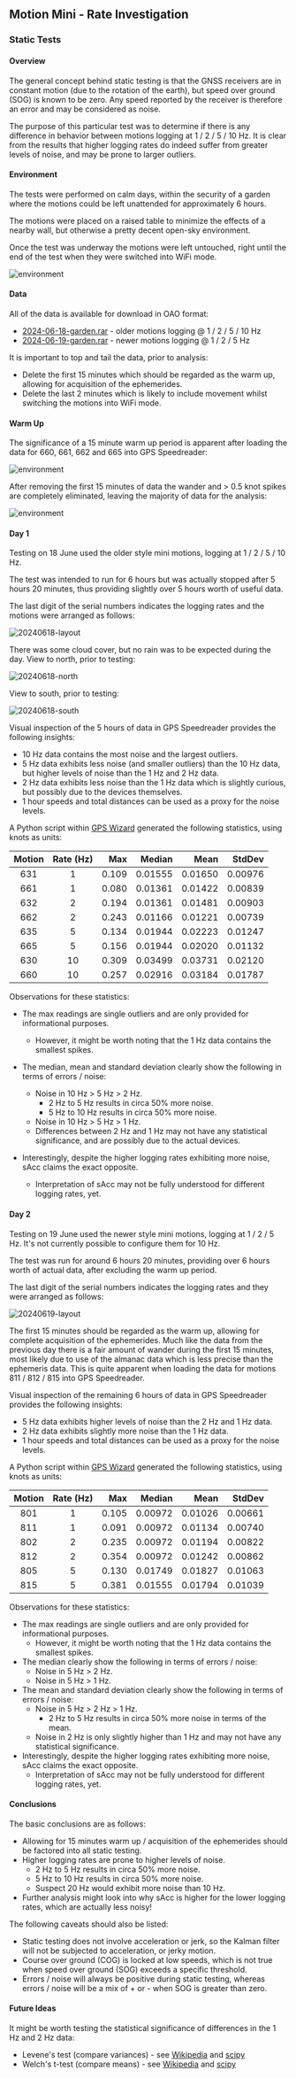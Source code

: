## Motion Mini - Rate Investigation

### Static Tests

#### Overview

The general concept behind static testing is that the GNSS receivers are in constant motion (due to the rotation of the earth), but speed over ground (SOG) is known to be zero. Any speed reported by the receiver is therefore an error and may be considered as noise.

The purpose of this particular test was to determine if there is any difference in behavior between motions logging at 1 / 2 / 5 / 10 Hz. It is clear from the results that higher logging rates do indeed suffer from greater levels of noise, and may be prone to larger outliers.



#### Environment

The tests were performed on calm days, within the security of a garden where the motions could be left unattended for approximately 6 hours.

The motions were placed on a raised table to minimize the effects of a nearby wall, but otherwise a pretty decent open-sky environment.

Once the test was underway the motions were left untouched, right until the end of the test when they were switched into WiFi mode.

![environment](img/20240618_123010.jpg)



#### Data

All of the data is available for download in OAO format:

- [2024-06-18-garden.rar](2024-06-18-garden.rar) - older motions logging @ 1 / 2 / 5 / 10 Hz
- [2024-06-19-garden.rar](2024-06-19-garden.rar) - newer motions logging @ 1 / 2 / 5 Hz

It is important to top and tail the data, prior to analysis:

- Delete the first 15 minutes which should be regarded as the warm up, allowing for acquisition of the ephemerides.
- Delete the last 2 minutes which is likely to include movement whilst switching the motions into WiFi mode.



#### Warm Up

The significance of a 15 minute warm up period is apparent after loading the data for 660, 661, 662 and 665 into GPS Speedreader:

![environment](img/20240618_66x.png)

After removing the first 15 minutes of data the wander and > 0.5 knot spikes are completely eliminated, leaving the majority of data for the analysis:

![environment](img/20240618_66x_clean.png)



#### Day 1

Testing on 18 June used the older style mini motions, logging at 1 / 2 / 5 / 10 Hz.

The test was intended to run for 6 hours but was actually stopped after 5 hours 20 minutes, thus providing slightly over 5 hours worth of useful data.

The last digit of the serial numbers indicates the logging rates and the motions were arranged as follows:

![20240618-layout](img/20240618_123348.jpg)

There was some cloud cover, but no rain was to be expected during the day. View to north, prior to testing:

![20240618-north](img/20240618_123120.jpg)

View to south, prior to testing:

![20240618-south](img/20240618_123127.jpg)



Visual inspection of the 5 hours of data in GPS Speedreader provides the following insights:

- 10 Hz data contains the most noise and the largest outliers.
- 5 Hz data exhibits less noise (and smaller outliers) than the 10 Hz data, but higher levels of noise than the 1 Hz and 2 Hz data.
- 2 Hz data exhibits less noise than the 1 Hz data which is slightly curious, but possibly due to the devices themselves.
- 1 hour speeds and total distances can be used as a proxy for the noise levels.



A Python script within [GPS Wizard](https://github.com/Logiqx/gps-wizard) generated the following statistics, using knots as units:

| Motion | Rate (Hz) | Max   | Median  | Mean    | StdDev  |
| :----: | :-------: | ----: | ------: | ------: | ------: |
| 631    | 1         | 0.109 | 0.01555 | 0.01650 | 0.00976 |
| 661    | 1         | 0.080 | 0.01361 | 0.01422 | 0.00839 |
| 632    | 2         | 0.194 | 0.01361 | 0.01481 | 0.00903 |
| 662    | 2         | 0.243 | 0.01166 | 0.01221 | 0.00739 |
| 635    | 5         | 0.134 | 0.01944 | 0.02223 | 0.01247 |
| 665    | 5         | 0.156 | 0.01944 | 0.02020 | 0.01132 |
| 630    | 10        | 0.309 | 0.03499 | 0.03731 | 0.02120 |
| 660    | 10        | 0.257 | 0.02916 | 0.03184 | 0.01787 |

Observations for these statistics:

- The max readings are single outliers and are only provided for informational purposes.
  - However, it might be worth noting that the 1 Hz data contains the smallest spikes.

- The median, mean and standard deviation clearly show the following in terms of errors / noise:
  - Noise in 10 Hz > 5 Hz > 2 Hz.
    - 2 Hz to 5 Hz results in circa 50% more noise.
    - 5 Hz to 10 Hz results in circa 50% more noise.
  - Noise in 10 Hz > 5 Hz > 1 Hz.
  - Differences between 2 Hz and 1 Hz may not have any statistical significance, and are possibly due to the actual devices.
- Interestingly, despite the higher logging rates exhibiting more noise, sAcc claims the exact opposite.
  - Interpretation of sAcc may not be fully understood for different logging rates, yet.




#### Day 2

Testing on 19 June used the newer style mini motions, logging at 1 / 2 / 5 Hz. It's not currently possible to configure them for 10 Hz.

The test was run for around 6 hours 20 minutes, providing over 6 hours worth of actual data, after excluding the warm up period.

The last digit of the serial numbers indicates the logging rates and they were arranged as follows:

![20240619-layout](img/20240619_115615.jpg)

The first 15 minutes should be regarded as the warm up, allowing for complete acquisition of the ephemerides. Much like the data from the previous day there is a fair amount of wander during the first 15 minutes, most likely due to use of the almanac data which is less precise than the ephemeris data. This is quite apparent when loading the data for motions 811 / 812 / 815 into GPS Speedreader.

Visual inspection of the remaining 6 hours of data in GPS Speedreader provides the following insights:

- 5 Hz data exhibits higher levels of noise than the 2 Hz and 1 Hz data.
- 2 Hz data exhibits slightly more noise than the 1 Hz data.
- 1 hour speeds and total distances can be used as a proxy for the noise levels.



A Python script within [GPS Wizard](https://github.com/Logiqx/gps-wizard) generated the following statistics, using knots as units:

| Motion | Rate (Hz) | Max   | Median  | Mean    | StdDev  |
| :----: | :-------: | ----: | ------: | ------: | ------: |
| 801    | 1         | 0.105 | 0.00972 | 0.01026 | 0.00661 |
| 811    | 1         | 0.091 | 0.00972 | 0.01134 | 0.00740 |
| 802    | 2         | 0.235 | 0.00972 | 0.01194 | 0.00822 |
| 812    | 2         | 0.354 | 0.00972 | 0.01242 | 0.00862 |
| 805    | 5         | 0.130 | 0.01749 | 0.01827 | 0.01063 |
| 815    | 5         | 0.381 | 0.01555 | 0.01794 | 0.01039 |

Observations for these statistics:

- The max readings are single outliers and are only provided for informational purposes.
  - However, it might be worth noting that the 1 Hz data contains the smallest spikes.
- The median clearly show the following in terms of errors / noise:
  - Noise in 5 Hz > 2 Hz.
  - Noise in 5 Hz > 1 Hz.
- The mean and standard deviation clearly show the following in terms of errors / noise:
  - Noise in 5 Hz > 2 Hz > 1 Hz.
    - 2 Hz to 5 Hz results in circa 50% more noise in terms of the mean.
  - Noise in 2 Hz is only slightly higher than 1 Hz and may not have any statistical significance.
- Interestingly, despite the higher logging rates exhibiting more noise, sAcc claims the exact opposite.
  - Interpretation of sAcc may not be fully understood for different logging rates, yet.




#### Conclusions

The basic conclusions are as follows:

- Allowing for 15 minutes warm up / acquisition of the ephemerides should be factored into all static testing.
- Higher logging rates are prone to higher levels of noise.
  - 2 Hz to 5 Hz results in circa 50% more noise.
  - 5 Hz to 10 Hz results in circa 50% more noise.
  - Suspect 20 Hz would exhibit more noise than 10 Hz.
- Further analysis might look into why sAcc is higher for the lower logging rates, which are actually less noisy!

The following caveats should also be listed:

- Static testing does not involve acceleration or jerk, so the Kalman filter will not be subjected to acceleration, or jerky motion.
- Course over ground (COG) is locked at low speeds, which is not true when speed over ground (SOG) exceeds a specific threshold.
- Errors / noise will always be positive during static testing, whereas errors / noise will be a mix of + or - when SOG is greater than zero.



#### Future Ideas

It might be worth testing the statistical significance of differences in the 1 Hz and 2 Hz data:

- Levene's test (compare variances) - see [Wikipedia](https://en.wikipedia.org/wiki/Levene%27s_test) and [scipy](https://docs.scipy.org/doc/scipy/reference/generated/scipy.stats.levene.html)
- Welch's t-test (compare means) - see [Wikipedia](https://en.wikipedia.org/wiki/Welch%27s_t-test) and [scipy](https://docs.scipy.org/doc/scipy/reference/generated/scipy.stats.ttest_ind.html)
